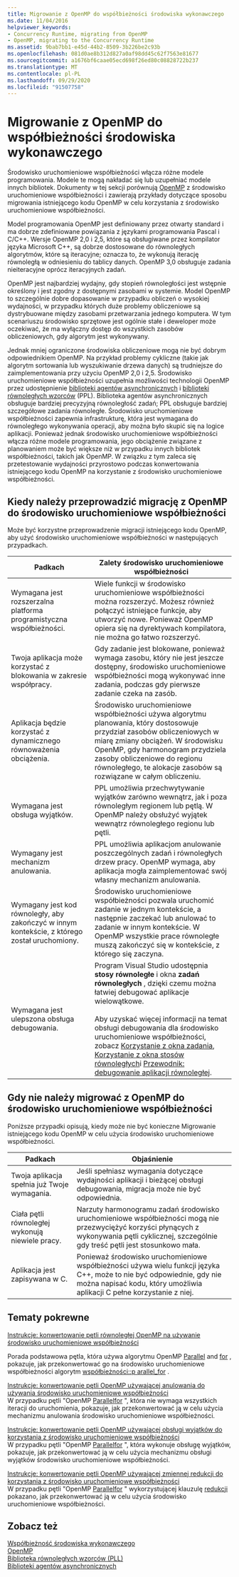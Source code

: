 ```yaml
---
title: Migrowanie z OpenMP do współbieżności środowiska wykonawczego
ms.date: 11/04/2016
helpviewer_keywords:
- Concurrency Runtime, migrating from OpenMP
- OpenMP, migrating to the Concurrency Runtime
ms.assetid: 9bab7bb1-e45d-44b2-8509-3b226be2c93b
ms.openlocfilehash: 081d0ae8b312d827a0af98dd45c62f7563e81677
ms.sourcegitcommit: a1676bf6caae05ecd698f26ed80c08828722b237
ms.translationtype: MT
ms.contentlocale: pl-PL
ms.lasthandoff: 09/29/2020
ms.locfileid: "91507758"
---
```

# <a name="migrating-from-openmp-to-the-concurrency-runtime"></a>Migrowanie z OpenMP do współbieżności środowiska wykonawczego

Środowisko uruchomieniowe współbieżności włącza różne modele programowania. Modele te mogą nakładać się lub uzupełniać modele innych bibliotek. Dokumenty w tej sekcji porównują [OpenMP](../../parallel/concrt/comparing-the-concurrency-runtime-to-other-concurrency-models.md#openmp) z środowisko uruchomieniowe współbieżności i zawierają przykłady dotyczące sposobu migrowania istniejącego kodu OpenMP w celu korzystania z środowisko uruchomieniowe współbieżności.

Model programowania OpenMP jest definiowany przez otwarty standard i ma dobrze zdefiniowane powiązania z językami programowania Pascal i C/C++. Wersje OpenMP 2,0 i 2,5, które są obsługiwane przez kompilator języka Microsoft C++, są dobrze dostosowane do równoległych algorytmów, które są iteracyjne; oznacza to, że wykonują iterację równoległą w odniesieniu do tablicy danych. OpenMP 3,0 obsługuje zadania nieiteracyjne oprócz iteracyjnych zadań.

OpenMP jest najbardziej wydajny, gdy stopień równoległości jest wstępnie określony i jest zgodny z dostępnymi zasobami w systemie. Model OpenMP to szczególnie dobre dopasowanie w przypadku obliczeń o wysokiej wydajności, w przypadku których duże problemy obliczeniowe są dystrybuowane między zasobami przetwarzania jednego komputera. W tym scenariuszu środowisko sprzętowe jest ogólnie stałe i deweloper może oczekiwać, że ma wyłączny dostęp do wszystkich zasobów obliczeniowych, gdy algorytm jest wykonywany.

Jednak mniej ograniczone środowiska obliczeniowe mogą nie być dobrym odpowiednikiem OpenMP. Na przykład problemy cykliczne (takie jak algorytm sortowania lub wyszukiwanie drzewa danych) są trudniejsze do zaimplementowania przy użyciu OpenMP 2,0 i 2,5. Środowisko uruchomieniowe współbieżności uzupełnia możliwości technologii OpenMP przez udostępnienie [biblioteki agentów asynchronicznych](../../parallel/concrt/asynchronous-agents-library.md) i [biblioteki równoległych wzorców](../../parallel/concrt/parallel-patterns-library-ppl.md) (PPL). Biblioteka agentów asynchronicznych obsługuje bardziej precyzyjną równoległość zadań; PPL obsługuje bardziej szczegółowe zadania równoległe. Środowisko uruchomieniowe współbieżności zapewnia infrastrukturę, która jest wymagana do równoległego wykonywania operacji, aby można było skupić się na logice aplikacji. Ponieważ jednak środowisko uruchomieniowe współbieżności włącza różne modele programowania, jego obciążenie związane z planowaniem może być większe niż w przypadku innych bibliotek współbieżności, takich jak OpenMP. W związku z tym zaleca się przetestowanie wydajności przyrostowo podczas konwertowania istniejącego kodu OpenMP na korzystanie z środowisko uruchomieniowe współbieżności.

## <a name="when-to-migrate-from-openmp-to-the-concurrency-runtime"></a>Kiedy należy przeprowadzić migrację z OpenMP do środowisko uruchomieniowe współbieżności

Może być korzystne przeprowadzenie migracji istniejącego kodu OpenMP, aby użyć środowisko uruchomieniowe współbieżności w następujących przypadkach.

|Padkach|Zalety środowisko uruchomieniowe współbieżności|
|-----------|-------------------------------------------|
|Wymagana jest rozszerzalna platforma programistyczna współbieżności.|Wiele funkcji w środowisko uruchomieniowe współbieżności można rozszerzyć. Możesz również połączyć istniejące funkcje, aby utworzyć nowe. Ponieważ OpenMP opiera się na dyrektywach kompilatora, nie można go łatwo rozszerzyć.|
|Twoja aplikacja może korzystać z blokowania w zakresie współpracy.|Gdy zadanie jest blokowane, ponieważ wymaga zasobu, który nie jest jeszcze dostępny, środowisko uruchomieniowe współbieżności mogą wykonywać inne zadania, podczas gdy pierwsze zadanie czeka na zasób.|
|Aplikacja będzie korzystać z dynamicznego równoważenia obciążenia.|Środowisko uruchomieniowe współbieżności używa algorytmu planowania, który dostosowuje przydział zasobów obliczeniowych w miarę zmiany obciążeń. W środowisku OpenMP, gdy harmonogram przydziela zasoby obliczeniowe do regionu równoległego, te alokacje zasobów są rozwiązane w całym obliczeniu.|
|Wymagana jest obsługa wyjątków.|PPL umożliwia przechwytywanie wyjątków zarówno wewnątrz, jak i poza równoległym regionem lub pętlą. W OpenMP należy obsłużyć wyjątek wewnątrz równoległego regionu lub pętli.|
|Wymagany jest mechanizm anulowania.|PPL umożliwia aplikacjom anulowanie poszczególnych zadań i równoległych drzew pracy. OpenMP wymaga, aby aplikacja mogła zaimplementować swój własny mechanizm anulowania.|
|Wymagany jest kod równoległy, aby zakończyć w innym kontekście, z którego został uruchomiony.|Środowisko uruchomieniowe współbieżności pozwala uruchomić zadanie w jednym kontekście, a następnie zaczekać lub anulować to zadanie w innym kontekście. W OpenMP wszystkie prace równoległe muszą zakończyć się w kontekście, z którego się zaczyna.|
|Wymagana jest ulepszona obsługa debugowania.|Program Visual Studio udostępnia **stosy równoległe** i okna **zadań równoległych** , dzięki czemu można łatwiej debugować aplikacje wielowątkowe.<br /><br /> Aby uzyskać więcej informacji na temat obsługi debugowania dla środowisko uruchomieniowe współbieżności, zobacz [Korzystanie z okna zadania](/visualstudio/debugger/using-the-tasks-window), [Korzystanie z okna stosów równoległych](/visualstudio/debugger/using-the-parallel-stacks-window)i [Przewodnik: debugowanie aplikacji równoległej](/visualstudio/debugger/walkthrough-debugging-a-parallel-application).|

## <a name="when-not-to-migrate-from-openmp-to-the-concurrency-runtime"></a>Gdy nie należy migrować z OpenMP do środowisko uruchomieniowe współbieżności

Poniższe przypadki opisują, kiedy może nie być konieczne Migrowanie istniejącego kodu OpenMP w celu użycia środowisko uruchomieniowe współbieżności.

|Padkach|Objaśnienie|
|-----------|-----------------|
|Twoja aplikacja spełnia już Twoje wymagania.|Jeśli spełniasz wymagania dotyczące wydajności aplikacji i bieżącej obsługi debugowania, migracja może nie być odpowiednia.|
|Ciała pętli równoległej wykonują niewiele pracy.|Narzuty harmonogramu zadań środowisko uruchomieniowe współbieżności mogą nie przezwyciężyć korzyści płynących z wykonywania pętli cyklicznej, szczególnie gdy treść pętli jest stosunkowo mała.|
|Aplikacja jest zapisywana w C.|Ponieważ środowisko uruchomieniowe współbieżności używa wielu funkcji języka C++, może to nie być odpowiednie, gdy nie można napisać kodu, który umożliwia aplikacji C pełne korzystanie z niej.|

## <a name="related-topics"></a>Tematy pokrewne

[Instrukcje: konwertowanie pętli równoległej OpenMP na używanie środowisko uruchomieniowe współbieżności](../../parallel/concrt/how-to-convert-an-openmp-parallel-for-loop-to-use-the-concurrency-runtime.md)

Porada podstawowa pętla, która używa algorytmu OpenMP [Parallel](../../parallel/concrt/how-to-use-parallel-invoke-to-write-a-parallel-sort-routine.md#parallel) and [for](../openmp/reference/openmp-directives.md#for-openmp) , pokazuje, jak przekonwertować go na środowisko uruchomieniowe współbieżności algorytm [współbieżności::p arallel_for](reference/concurrency-namespace-functions.md#parallel_for) .

[Instrukcje: konwertowanie pętli OpenMP używającej anulowania do używania środowisko uruchomieniowe współbieżności](../../parallel/concrt/convert-an-openmp-loop-that-uses-cancellation.md)<br/>
W przypadku pętli "OpenMP [Parallel](../../parallel/concrt/how-to-use-parallel-invoke-to-write-a-parallel-sort-routine.md#parallel)[for](../openmp/reference/openmp-directives.md#for-openmp) ", która nie wymaga wszystkich iteracji do uruchomienia, pokazuje, jak przekonwertować ją w celu użycia mechanizmu anulowania środowisko uruchomieniowe współbieżności.

[Instrukcje: konwertowanie pętli OpenMP używającej obsługi wyjątków do korzystania z środowisko uruchomieniowe współbieżności](../../parallel/concrt/convert-an-openmp-loop-that-uses-exception-handling.md)<br/>
W przypadku pętli "OpenMP [Parallel](../../parallel/concrt/how-to-use-parallel-invoke-to-write-a-parallel-sort-routine.md#parallel)[for](../openmp/reference/openmp-directives.md#for-openmp) ", która wykonuje obsługę wyjątków, pokazuje, jak przekonwertować ją w celu użycia mechanizmu obsługi wyjątków środowisko uruchomieniowe współbieżności.

[Instrukcje: konwertowanie pętli OpenMP używającej zmiennej redukcji do korzystania z środowisko uruchomieniowe współbieżności](../../parallel/concrt/convert-an-openmp-loop-that-uses-a-reduction-variable.md)<br/>
W przypadku pętli "OpenMP [Parallel](../../parallel/concrt/how-to-use-parallel-invoke-to-write-a-parallel-sort-routine.md#parallel)[for](../openmp/reference/openmp-directives.md#for-openmp) " wykorzystującej klauzulę [redukcji](../openmp/reference/openmp-clauses.md#reduction) pokazano, jak przekonwertować ją w celu użycia środowisko uruchomieniowe współbieżności.

## <a name="see-also"></a>Zobacz też

[Współbieżność środowiska wykonawczego](../../parallel/concrt/concurrency-runtime.md)<br/>
[OpenMP](../../parallel/concrt/comparing-the-concurrency-runtime-to-other-concurrency-models.md#openmp)<br/>
[Biblioteka równoległych wzorców (PLL)](../../parallel/concrt/parallel-patterns-library-ppl.md)<br/>
[Biblioteki agentów asynchronicznych](../../parallel/concrt/asynchronous-agents-library.md)
